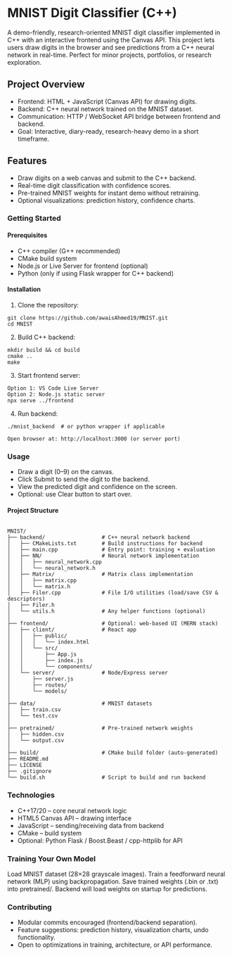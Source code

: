 # MNIST Digit Classifier (C++)

A demo-friendly, research-oriented MNIST digit classifier implemented in C++ with an interactive frontend using the Canvas API. This project lets users draw digits in the browser and see predictions from a C++ neural network in real-time. Perfect for minor projects, portfolios, or research exploration.

## Project Overview

- Frontend: HTML + JavaScript (Canvas API) for drawing digits.
- Backend: C++ neural network trained on the MNIST dataset.
- Communication: HTTP / WebSocket API bridge between frontend and backend.
- Goal: Interactive, diary-ready, research-heavy demo in a short timeframe.

## Features

- Draw digits on a web canvas and submit to the C++ backend.
- Real-time digit classification with confidence scores.
- Pre-trained MNIST weights for instant demo without retraining.
- Optional visualizations: prediction history, confidence charts.

### Getting Started
#### Prerequisites
- C++ compiler (G++ recommended)
- CMake build system
- Node.js or Live Server for frontend (optional)
- Python (only if using Flask wrapper for C++ backend)

#### Installation
1. Clone the repository:
```
git clone https://github.com/awaisAhmed19/MNIST.git
cd MNIST
```

2. Build C++ backend:
```
mkdir build && cd build
cmake ..
make
```
3. Start frontend server:
```
Option 1: VS Code Live Server
Option 2: Node.js static server
npx serve ../frontend
```
4. Run backend:
```
./mnist_backend  # or python wrapper if applicable

Open browser at: http://localhost:3000 (or server port)
```

### Usage
- Draw a digit (0–9) on the canvas.
- Click Submit to send the digit to the backend.
- View the predicted digit and confidence on the screen.
- Optional: use Clear button to start over.

#### Project Structure
```
```
```
MNIST/
├── backend/                  # C++ neural network backend
│   ├── CMakeLists.txt        # Build instructions for backend
│   ├── main.cpp              # Entry point: training + evaluation
│   ├── NN/                   # Neural network implementation
│   │   ├── neural_network.cpp
│   │   └── neural_network.h
│   ├── Matrix/               # Matrix class implementation
│   │   ├── matrix.cpp
│   │   └── matrix.h
│   ├── Filer.cpp             # File I/O utilities (load/save CSV & descriptors)
│   ├── Filer.h
│   └── utils.h               # Any helper functions (optional)
│
├── frontend/                 # Optional: web-based UI (MERN stack)
│   ├── client/               # React app
│   │   ├── public/
│   │   │   └── index.html
│   │   └── src/
│   │       ├── App.js
│   │       ├── index.js
│   │       └── components/
│   └── server/               # Node/Express server
│       ├── server.js
│       ├── routes/
│       └── models/
│
├── data/                     # MNIST datasets
│   ├── train.csv
│   └── test.csv
│
├── pretrained/               # Pre-trained network weights
│   ├── hidden.csv
│   └── output.csv
│
├── build/                    # CMake build folder (auto-generated)
├── README.md
├── LICENSE
├── .gitignore
└── build.sh                  # Script to build and run backend

```

### Technologies
- C++17/20 – core neural network logic
- HTML5 Canvas API – drawing interface
- JavaScript – sending/receiving data from backend
- CMake – build system
- Optional: Python Flask / Boost.Beast / cpp-httplib for API

### Training Your Own Model
Load MNIST dataset (28×28 grayscale images).
Train a feedforward neural network (MLP) using backpropagation.
Save trained weights (.bin or .txt) into pretrained/.
Backend will load weights on startup for predictions.

### Contributing

- Modular commits encouraged (frontend/backend separation).
- Feature suggestions: prediction history, visualization charts, undo functionality.
- Open to optimizations in training, architecture, or API performance.
